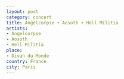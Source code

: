 ```yaml
---
layout: post
category: concert
title: Angelcorpse + Aosoth + Hell Militia
artists: 
- Angelcorpse
- Aosoth
- Hell Militia
place: 
- Divan du Monde
country: France
city: Paris
---
```


